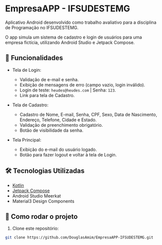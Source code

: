 # EmpresaAPP - IFSUDESTEMG

Aplicativo Android desenvolvido como trabalho avaliativo para a disciplina de Programação no IFSUDESTEMG.

O app simula um sistema de cadastro e login de usuários para uma empresa fictícia, utilizando Android Studio e Jetpack Compose.

## 📱 Funcionalidades

- Tela de Login:
  - Validação de e-mail e senha.
  - Exibição de mensagens de erro (campo vazio, login inválido).
  - Login de teste: `heudes@heudes.com` | Senha: `123`.
  - Link para tela de Cadastro.

- Tela de Cadastro:
  - Cadastro de Nome, E-mail, Senha, CPF, Sexo, Data de Nascimento, Endereço, Telefone, Cidade e Estado.
  - Validação de preenchimento obrigatório.
  - Botão de visibilidade da senha.

- Tela Principal:
  - Exibição do e-mail do usuário logado.
  - Botão para fazer logout e voltar à tela de Login.

## 🛠 Tecnologias Utilizadas

- [Kotlin](https://kotlinlang.org/)
- [Jetpack Compose](https://developer.android.com/jetpack/compose)
- Android Studio Meerkat
- Material3 Design Components

## 🚀 Como rodar o projeto

1. Clone este repositório:

```bash
git clone https://github.com/DouglasAmim/EmpresaAPP-IFSUDESTEMG.git
